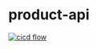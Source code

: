 # product-api

[![cicd flow](https://github.com/fernandocarballo/product-api/actions/workflows/maven.yml/badge.svg)](https://github.com/fernandocarballo/product-api/actions/workflows/maven.yml)

